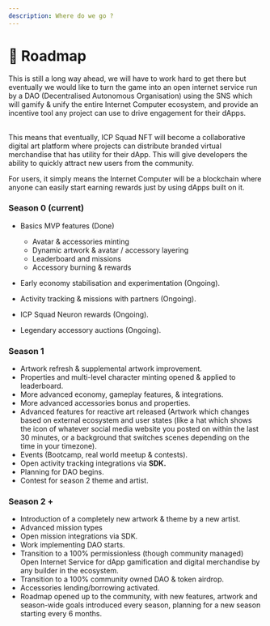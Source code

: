 ```yaml
---
description: Where do we go ?
---
```


# 🌱 Roadmap

This is still a long way ahead, we will have to work hard to get there but eventually we would like to turn the game into an open internet service run by a DAO (Decentralised Autonomous Organisation) using the SNS which will gamify & unify the entire Internet Computer ecosystem, and provide an incentive tool any project can use to drive engagement for their dApps.&#x20;

\
This means that eventually, ICP Squad NFT will become a collaborative digital art platform where projects can distribute branded virtual merchandise that has utility for their dApp. This will give developers the ability to quickly attract new users from the community.

For users, it simply means the Internet Computer will be a blockchain where anyone can easily start earning rewards just by using dApps built on it.

### Season 0 (current)

*   Basics MVP features (Done)

    * Avatar & accessories minting
    * Dynamic artwork & avatar / accessory layering
    * Leaderboard and missions
    * Accessory burning & rewards&#x20;


* Early economy stabilisation and experimentation (Ongoing).
* Activity tracking & missions with partners (Ongoing).
* ICP Squad Neuron rewards (Ongoing).
* Legendary accessory auctions (Ongoing).

### Season 1&#x20;

* Artwork refresh & supplemental artwork improvement.
* Properties and multi-level character minting opened & applied to leaderboard.
* More advanced economy, gameplay features, & integrations.
* More advanced accessories bonus and properties.
* Advanced features for reactive art released (Artwork which changes based on external ecosystem and user states (like a hat which shows the icon of whatever social media website you posted on within the last 30 minutes, or a background that switches scenes depending on the time in your timezone).
* Events (Bootcamp, real world meetup & contests).
* Open activity tracking integrations via **SDK.**
* Planning for DAO begins.
* Contest for season 2 theme and artist.

### Season 2 +

* Introduction of a completely new artwork & theme by a new artist.
* Advanced mission types&#x20;
* Open mission integrations via SDK.
* Work implementing DAO starts.
* Transition to a 100% permissionless (though community managed) Open Internet Service for dApp gamification and digital merchandise by any builder in the ecosystem.
* Transition to a 100% community owned DAO & token airdrop.
* Accessories lending/borrowing activated.
* Roadmap opened up to the community, with new features, artwork and season-wide goals introduced every season, planning for a new season starting every 6 months.
